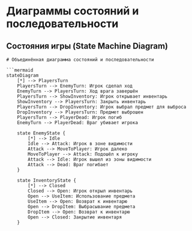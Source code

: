 # Диаграммы состояний и последовательности

## Состояния игры (State Machine Diagram)

```mermaid
# Объединённая диаграмма состояний и последовательности

```mermaid
stateDiagram
    [*] --> PlayersTurn
    PlayersTurn --> EnemyTurn: Игрок сделал ход
    EnemyTurn --> PlayersTurn: Ход врага завершён
    PlayersTurn --> ShowInventory: Игрок открывает инвентарь
    ShowInventory --> PlayersTurn: Закрыть инвентарь
    PlayersTurn --> DropInventory: Игрок выбрал предмет для выброса
    DropInventory --> PlayersTurn: Предмет выброшен
    PlayersTurn --> PlayerDead: Игрок погиб
    EnemyTurn --> PlayerDead: Враг убивает игрока
    
    state EnemyState {
        [*] --> Idle
        Idle --> Attack: Игрок в зоне видимости
        Attack --> MoveToPlayer: Игрок далеко
        MoveToPlayer --> Attack: Подошёл к игроку
        Attack --> Idle: Игрок вышел из зоны видимости
        Attack --> Dead: Враг погибает
    }
    
    state InventoryState {
        [*] --> Closed
        Closed --> Open: Игрок открыл инвентарь
        Open --> UseItem: Использование предмета
        UseItem --> Open: Возврат к инвентарю
        Open --> DropItem: Выбрасывание предмета
        DropItem --> Open: Возврат к инвентарю
        Open --> Closed: Закрытие инвентаря
    }
